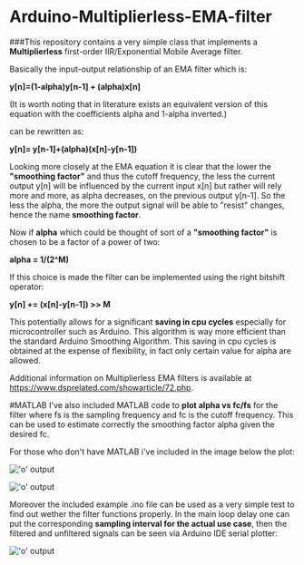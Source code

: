 # Arduino-Multiplierless-EMA-filter
###This repository contains a very simple class that implements a __Multiplierless__ first-order IIR/Exponential Mobile Average filter.


Basically the input-output relationship of an EMA filter which is: 

**y[n]=(1-alpha)y[n-1] + (alpha)x[n]**

(It is worth noting that in literature exists an equivalent version of this equation with the coefficients alpha and 1-alpha inverted.) 

can be rewritten as: 

**y[n]= y[n-1]+(alpha)(x[n]-y[n-1])**

Looking more closely at the EMA equation it is clear that the lower the __"smoothing factor"__ and thus the cutoff frequency, 
the less the current output y[n] will be influenced by the current input x[n] but rather will rely more and more, as alpha decreases, 
on the previous output y[n-1]. 
So  the less the alpha, the more the output signal will be able to "resist" changes, hence the name __smoothing factor__. 


Now if **alpha** which could be thought of sort of a __"smoothing factor"__ is chosen to be a factor of a power of two: 

**alpha = 1/(2^M)**


If this choice is made the filter can be implemented using the right bitshift operator: 

**y[n] += (x[n]-y[n-1]) >> M** 

This potentially allows for  a significant  **saving  in  cpu  cycles** especially for microcontroller such as Arduino. 
This algorithm is way more efficient than the standard Arduino Smoothing Algorithm. 
This saving in cpu cycles is obtained at the expense of flexibility, in fact only certain value for alpha are allowed. 

Additional information on Multiplierless EMA filters is available at https://www.dsprelated.com/showarticle/72.php. 

#MATLAB 
I've also included MATLAB code to **plot alpha vs fc/fs** for the filter where fs is the sampling frequency and fc is the cutoff frequency. 
This can be used to estimate correctly the smoothing factor alpha given the desired fc. 

For those who don't have MATLAB i've included in the image below the plot: 

!['o' output](http://i.imgur.com/JlU6bXM.png)

!['o' output](http://i.imgur.com/is0V6jf.png)

Moreover the included example .ino file can be used as a very simple test to find out wether the filter functions properly. 
In the main loop delay one can put the corresponding **sampling interval for the actual use case**, then the filtered 
and unfiltered signals can be seen via Arduino IDE serial plotter:  

!['o' output](http://i.imgur.com/bZOg1bz.png)

